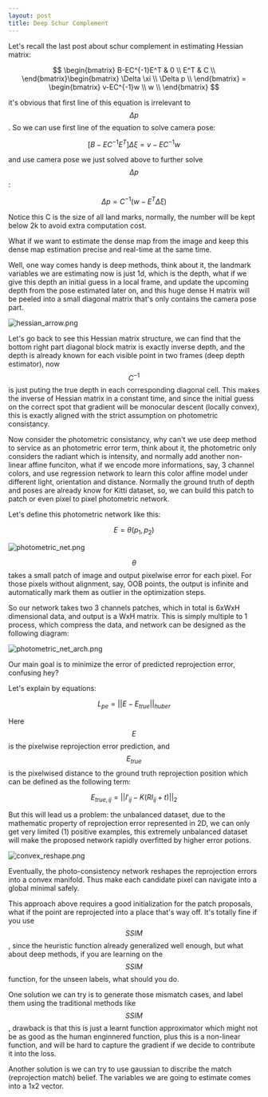```yaml
---
layout: post
title: Deep Schur Complement
---
```

Let's recall the last post about schur complement in estimating Hessian matrix:

$$
\begin{bmatrix} 
B-EC^{-1}E^T & 0 \\ 
E^T & C \\  
\end{bmatrix}\begin{bmatrix} 
\Delta \xi \\ 
\Delta p \\  
\end{bmatrix} = \begin{bmatrix} 
v-EC^{-1}w \\ 
w \\  
\end{bmatrix}
$$

it's obvious that first line of this equation is irrelevant to $$\Delta p$$. So we can use first line of the equation to solve camera pose:

$$[B - EC^{-1}E^T]\Delta \xi = v - EC^{-1}w$$

and use camera pose we just solved above to further solve $$\Delta p$$:

$$\Delta p = C^{-1}(w - E^T\Delta \xi)$$

Notice this C is the size of all land marks, normally, the number will be kept below 2k to avoid extra computation cost.

What if we want to estimate the dense map from the image and keep this dense map estimation precise and real-time at the same time.

Well, one way comes handy is deep methods, think about it, the landmark variables we are estimating now is just 1d, which is the depth,
what if we give this depth an initial guess in a local frame, and update the upcoming depth from the pose estimated later on,
and this huge dense H matrix will be peeled into a small diagonal matrix that's only contains the camera pose part.

![hessian_arrow.png]({{site.baseurl}}/images/hessian_arrow.png)

Let's go back to see this Hessian matrix structure, we can find that the bottom right part diagonal block matrix is exactly inverse depth, and the depth is already known for each visible point in two frames (deep depth estimator), now $$C^{-1}$$ is just puting the true depth in each corresponding diagonal cell. This makes the inverse of Hessian matrix in a constant time, and since the initial guess on the correct spot that gradient will be monocular descent (locally convex), this is exactly aligned with the strict assumption on photometric consistancy.

Now consider the photometric consistancy, why can't we use deep method to service as an photometric error term, think about it, the photometric only considers the radiant which is intensity, and normally add another non-linear affine funciton, what if we encode more informations, say, 3 channel colors, and use regression network to learn this color affine model under different light, orientation and distance. Normally the ground truth of depth and poses are already know for Kitti dataset, so, we can build this patch to patch or even pixel to pixel photometric network.

Let's define this photometric network like this:

$$
 E = \theta(p_1, p_2)
$$

![photometric_net.png]({{site.baseurl}}/images/photometric_net.png)

$$\theta$$ takes a small patch of image and output pixelwise error for each pixel. For those pixels without alignment, say, OOB points, the output is infinite and automatically mark them as outlier in the optimization steps.

So our network takes two 3 channels patches, which in total is 6xWxH dimensional data, and output is a WxH matrix. This is simply multiple to 1 process, which compress the data, and network can be designed as the following diagram:

![photometric_net_arch.png]({{site.baseurl}}/images/photometric_net_arch.png)

Our main goal is to minimize the error of predicted reprojection error, confusing hey?

Let's explain by equations:

$$
L_{pe} = || E - E_{true} ||_{huber}
$$

Here $$E$$ is the pixelwise reprojection error prediction, and $$E_{true}$$ is the pixelwised distance to the ground truth reprojection position which can be defined as the following term:

$$
E_{true, ij} = ||I'_{ij} - K(RI_{ij}+t)||_2 
$$

But this will lead us a problem: the unbalanced dataset, due to the mathematic property of reprojection error represented in 2D, we can only get very limited (1) positive examples, this extremely unbalanced dataset will make the proposed network rapidly overfitted by higher error potions.

![convex_reshape.png]({{site.baseurl}}/images/convex_reshape.png)

Eventually, the photo-consistency network reshapes the reprojection errors into a convex manifold. Thus make each candidate pixel can navigate into a global minimal safely.

This approach above requires a good initialization for the patch proposals, what if the point are reprojected into a place that's way off. It's totally fine if you use $$SSIM$$, since the heuristic function already generalized well enough, but what about deep methods, if you are learning on the $$SSIM$$ function, for the unseen labels, what should you do.

One solution we can try is to generate those mismatch cases, and label them using the traditional methods like $$SSIM$$, drawback is that this is just a learnt function approximator which might not be as good as the human enginnered function, plus this is a non-linear function, and will be hard to capture the gradient if we decide to contribute it into the loss.

Another solution is we can try to use gaussian to discribe the match (reprojection match) belief. The variables we are going to estimate comes into a 1x2 vector.
